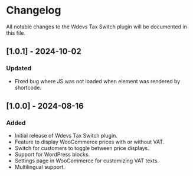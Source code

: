 # Changelog
All notable changes to the Wdevs Tax Switch plugin will be documented in this file.

## [1.0.1] - 2024-10-02
### Updated
- Fixed bug where JS was not loaded when element was rendered by shortcode.

## [1.0.0] - 2024-08-16
### Added
- Initial release of Wdevs Tax Switch plugin.
- Feature to display WooCommerce prices with or without VAT.
- Switch for customers to toggle between price displays.
- Support for WordPress blocks.
- Settings page in WooCommerce for customizing VAT texts.
- Multilingual support.
